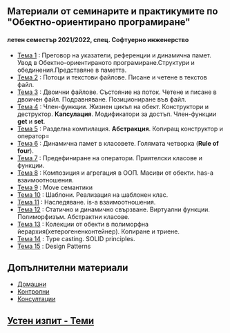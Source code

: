 ## Материали от семинарите и практикумите по "Обектно-ориентирано програмиране"
#### летен семестър 2021/2022, спец. Софтуерно инженерство

- [Тема 1](https://github.com/Justsvetoslavov/Object-oriented_programming_FMI_2021-2022/tree/main/Sem.%2001) : Преговор на указатели, референции и динамична памет. Увод в Обектно-ориентираното програмиране.Структури и обединения.Представяне в паметта. 
- [Тема 2](https://github.com/Justsvetoslavov/Object-oriented_programming_FMI_2021-2022/tree/main/Sem.%2002) : Потоци и текстови файлове. Писане и четене в текстов файл.
- [Тема 3](https://github.com/Justsvetoslavov/Object-oriented_programming_FMI_2021-2022/tree/main/Sem.%2003) : Двоични файлове. Състояние на поток. Четене и писане в двоичен файл. Подравняване. Позициониране във файл.
- [Тема 4](https://github.com/Justsvetoslavov/Object-oriented_programming_FMI_2021-2022/tree/main/Sem.%2004) : Член-функции. Жизнен цикъл на обект. Конструктори и деструктор. **Капсулация**. Модификатори за достъп. Член-функции **get** и **set**.
- [Тема 5](https://github.com/Justsvetoslavov/Object-oriented_programming_FMI_2021-2022/tree/main/Sem.%2005) : Разделна компилация. **Абстракция**. Копиращ конструктор и оператор=
- [Тема 6](https://github.com/Justsvetoslavov/Object-oriented_programming_FMI_2021-2022/tree/main/Sem.%2006) : Динамична памет в класовете. Голямата четворка (**Rule of four**).
- [Тема 7](https://github.com/Justsvetoslavov/Object-oriented_programming_FMI_2021-2022/tree/main/Sem.%2007) : Предефиниране на оператори. Приятелски класове и функции.
- [Тема 8](https://github.com/Justsvetoslavov/Object-oriented_programming_FMI_2021-2022/tree/main/Sem.%2008) :  Композиция и агрегация в ООП. Масиви от обекти. has-a взаимоотношения.
- [Teма 9](https://github.com/Justsvetoslavov/Object-oriented_programming_FMI_2021-2022/tree/main/Sem.%2009) : Move семантики
- [Teма 10](https://github.com/Justsvetoslavov/Object-oriented_programming_FMI_2021-2022/tree/main/Sem.%2010) : Шаблони. Реализация на шаблонен клас.
- [Teма 11](https://github.com/Justsvetoslavov/Object-oriented_programming_FMI_2021-2022/tree/main/Sem.%2011) : Наследяване. is-a взаимоотношения.
- [Тема 12](https://github.com/Justsvetoslavov/Object-oriented_programming_FMI_2021-2022/tree/main/Sem.%2012) : Статично и динамично свързване. Виртуални функции. Полиморфизъм. Абстрактни класове.
- [Тема 13](https://github.com/Justsvetoslavov/Object-oriented_programming_FMI_2021-2022/tree/main/Sem.%2013) : Колекции от обекти в полиморфна йерархия(хетерогененконтейнер). Копиране и триене.
- [Тема 14](https://github.com/Justsvetoslavov/Object-oriented_programming_FMI_2021-2022/tree/main/Sem.%2014) : Type casting. SOLID principles.
- [Тема 15](https://github.com/Justsvetoslavov/Object-oriented_programming_FMI_2021-2022/tree/main/Sem.%2015) : Design Patterns

## Допълнителни материали
- [Домашни](https://github.com/Justsvetoslavov/Object-oriented_programming_FMI_2021-2022/tree/main/Additional/Homeworks)
- [Контролни](https://github.com/Justsvetoslavov/Object-oriented_programming_FMI_2021-2022/tree/main/Additional/Tests)
- [Консултации](https://github.com/Justsvetoslavov/Object-oriented_programming_FMI_2021-2022/tree/main/Additional/Consultations)

## [Устен изпит - Теми](https://github.com/Justsvetoslavov/Object-oriented_programming_FMI_2021-2022/blob/main/Устен%20изпит%20-%20Теми.txt)
